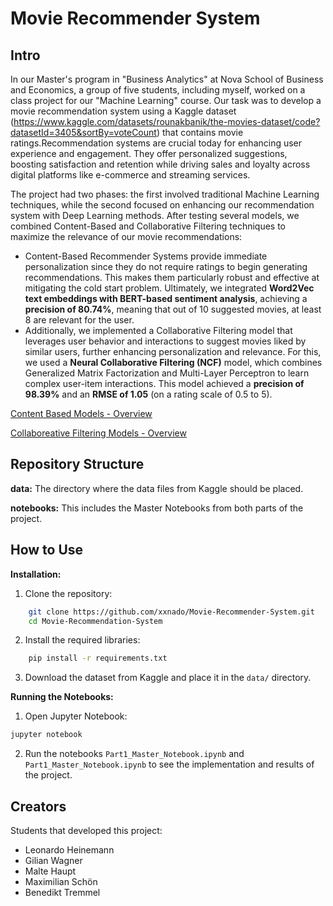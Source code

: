 # Movie Recommender System

## Intro
In our Master's program in "Business Analytics" at Nova School of Business and Economics, a group of five students, including myself, worked on a class project for our "Machine Learning" course. Our task was to develop a movie recommendation system using a Kaggle dataset (https://www.kaggle.com/datasets/rounakbanik/the-movies-dataset/code?datasetId=3405&sortBy=voteCount) that contains movie ratings.Recommendation systems are crucial today for enhancing user experience and engagement. They offer personalized suggestions, boosting satisfaction and retention while driving sales and loyalty across digital platforms like e-commerce and streaming services.


The project had two phases: the first involved traditional Machine Learning techniques, while the second focused on enhancing our recommendation system with Deep Learning methods. After testing several models, we combined Content-Based and Collaborative Filtering techniques to maximize the relevance of our movie recommendations:
- Content-Based Recommender Systems provide immediate personalization since they do not require ratings to begin generating recommendations. This makes them particularly robust and effective at mitigating the cold start problem. Ultimately, we integrated **Word2Vec text embeddings with BERT-based sentiment analysis**, achieving a **precision of 80.74%**, meaning that out of 10 suggested movies, at least 8 are relevant for the user.
- Additionally, we implemented a Collaborative Filtering model that leverages user behavior and interactions to suggest movies liked by similar users, further enhancing personalization and relevance. For this, we used a **Neural Collaborative Filtering (NCF)** model, which combines Generalized Matrix Factorization and Multi-Layer Perceptron to learn complex user-item interactions. This model achieved a **precision of 98.39%** and an **RMSE of 1.05** (on a rating scale of 0.5 to 5).

[Content Based Models - Overview](additionalContent/Content_Based_Models_Overview.png)

[Collaboreative Filtering Models - Overview](additionalContent/Collaborative_Filtering_Models_Overview.png)

## Repository Structure
**data:**
The directory where the data files from Kaggle should be placed.

**notebooks:**
This includes the Master Notebooks from both parts of the project.

## How to Use
**Installation:**
1. Clone the repository:
```sh
    git clone https://github.com/xxnado/Movie-Recommender-System.git 
    cd Movie-Recommendation-System
```
2. Install the required libraries:
```sh
    pip install -r requirements.txt
```
3. Download the dataset from Kaggle and place it in the `data/` directory.

**Running the Notebooks:**
1. Open Jupyter Notebook:
```sh
jupyter notebook
```

2. Run the notebooks `Part1_Master_Notebook.ipynb` and `Part1_Master_Notebook.ipynb` to see the implementation and results of the project.

## Creators
Students that developed this project:
- Leonardo Heinemann
- Gilian Wagner
- Malte Haupt
- Maximilian Schön
- Benedikt Tremmel
